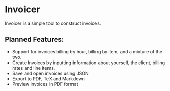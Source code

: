 # Invoicer

Invoicer is a simple tool to construct invoices. 

## Planned Features:
* Support for invoices billing by hour, billing by item, and a mixture
  of the two.
* Create Invoices by inputting information about yourself, the client,
  billing rates and line items.
* Save and open invoices using JSON
* Export to PDF, TeX and Markdown
* Preview invoices in PDF format
<!--
## Dependencies
You will have to install development headers for the following:
* bzip2-devel
* freetype-devel
* glib2-devel
* glibc-devel
* graphite2-devel
* harfbuzz-devel
* libX11-devel
* libXau-devel
* libXext-devel
* libgcrypt-devel
* libglvnd-devel
* libgpg-error-devel
* libicu-devel
* libpng-devel
* libxcb-devel
* lz4-devel
* pcre-devel
* pcre2-devel
* qt5-qtbase-devel
* systemd-devel
* xz-devel
* zlib-devel
-->
<!--
* bzip2-devel
* freetype-devel
* glib2-devel
* glibc-devel
* graphite2-devel
* harfbuzz-devel
* libX11-devel
* libXau-devel
* libXext-devel
* libgcrypt-devel
* libglvnd-devel
* libgpg-error-devel
* libicu-devel
* libpng-devel
* libxcb-devel
* lz4-devel
* pcre-devel
* pcre2-devel
* qt5-qtbase-devel
* systemd-devel
* xz-devel
* zlib-devel
-->
<!--
**Fedora**
```
sudo dnf install freetype-devel glib2-devel glibc-devel graphite2-devel \
harfbuzz-devel libX11-devel libXau-devel libXext-devel libgcrypt-devel \
libglvnd-devel libgpg-error-devel libicu-devel libpng-devel libxcb-devel \
lz4-devel pcre-devel pcre2-devel qt5-qtbase-devel systemd-devel xz-devel \
zlib-devel
```
**Ubuntu**
```
sudo apt-get install freetype-devel glib2-devel glibc-devel graphite2-devel \
harfbuzz-devel libX11-devel libXau-devel libXext-devel libgcrypt-devel \
libglvnd-devel libgpg-error-devel libicu-devel libpng-devel libxcb-devel \
lz4-devel pcre-devel pcre2-devel qt5-qtbase-devel systemd-devel xz-devel \
zlib-devel
```

## Instructions

Install 
-->
